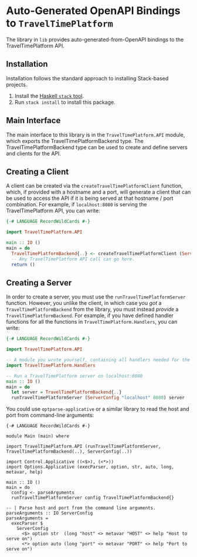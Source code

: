 # Auto-Generated OpenAPI Bindings to `TravelTimePlatform`

The library in `lib` provides auto-generated-from-OpenAPI bindings to the TravelTimePlatform API.

## Installation

Installation follows the standard approach to installing Stack-based projects.

1. Install the [Haskell `stack` tool](http://docs.haskellstack.org/en/stable/README).
2. Run `stack install` to install this package.

## Main Interface

The main interface to this library is in the `TravelTimePlatform.API` module, which exports the TravelTimePlatformBackend type. The TravelTimePlatformBackend
type can be used to create and define servers and clients for the API.

## Creating a Client

A client can be created via the `createTravelTimePlatformClient` function, which, if provided with a hostname and a port, will generate
a client that can be used to access the API if it is being served at that hostname / port combination. For example, if
`localhost:8080` is serving the TravelTimePlatform API, you can write:

```haskell
{-# LANGUAGE RecordWildCards #-}

import TravelTimePlatform.API

main :: IO ()
main = do
  TravelTimePlatformBackend{..} <- createTravelTimePlatformClient (ServerConfig "localhost" 8080)
  -- Any TravelTimePlatform API call can go here.
  return ()
```

## Creating a Server

In order to create a server, you must use the `runTravelTimePlatformServer` function. However, you unlike the client, in which case you *got* a `TravelTimePlatformBackend`
from the library, you must instead *provide* a `TravelTimePlatformBackend`. For example, if you have defined handler functions for all the
functions in `TravelTimePlatform.Handlers`, you can write:

```haskell
{-# LANGUAGE RecordWildCards #-}

import TravelTimePlatform.API

-- A module you wrote yourself, containing all handlers needed for the TravelTimePlatformBackend type.
import TravelTimePlatform.Handlers

-- Run a TravelTimePlatform server on localhost:8080
main :: IO ()
main = do
  let server = TravelTimePlatformBackend{..}
  runTravelTimePlatformServer (ServerConfig "localhost" 8080) server
```

You could use `optparse-applicative` or a similar library to read the host and port from command-line arguments:
```
{-# LANGUAGE RecordWildCards #-}

module Main (main) where

import TravelTimePlatform.API (runTravelTimePlatformServer, TravelTimePlatformBackend(..), ServerConfig(..))

import Control.Applicative ((<$>), (<*>))
import Options.Applicative (execParser, option, str, auto, long, metavar, help)

main :: IO ()
main = do
  config <- parseArguments
  runTravelTimePlatformServer config TravelTimePlatformBackend{}

-- | Parse host and port from the command line arguments.
parseArguments :: IO ServerConfig
parseArguments =
  execParser $
    ServerConfig
      <$> option str  (long "host" <> metavar "HOST" <> help "Host to serve on")
      <*> option auto (long "port" <> metavar "PORT" <> help "Port to serve on")
```

